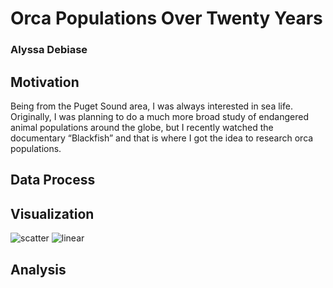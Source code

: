 # Orca Populations Over Twenty Years
### Alyssa Debiase

## Motivation
Being from the Puget Sound area, I was always interested in sea life. Originally, I was planning to do a much more broad study of endangered animal populations around the globe, but I recently watched the documentary “Blackfish” and that is where I got the idea to research orca populations.

## Data Process

## Visualization
![scatter](https://user-images.githubusercontent.com/79550897/115982998-8e1bfe80-a553-11eb-8b5b-f0e69ec5bf4b.png)
![linear](https://user-images.githubusercontent.com/79550897/115982994-8cead180-a553-11eb-9784-8ee14096ce8a.png)




## Analysis
